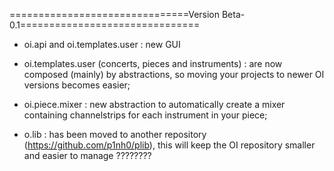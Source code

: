 ===============================Version Beta-0.1=============================== 
- oi.api and oi.templates.user : new GUI

- oi.templates.user (concerts, pieces and instruments) : are now composed (mainly) by abstractions, so moving your projects to newer OI versions becomes easier; 

- oi.piece.mixer : new abstraction to automatically create a mixer containing channelstrips for each instrument in your piece; 

- o.lib : has been moved to another repository (https://github.com/p1nh0/plib), this will keep the OI repository smaller and easier to manage ???????? 

